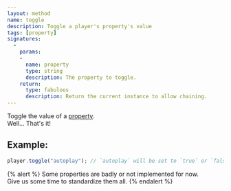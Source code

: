 ```yaml
---
layout: method
name: toggle
description: Toggle a player's property's value
tags: [property]
signatures:
  -
    params:
    -
      name: property
      type: string
      description: The property to toggle.
    return:
      type: fabuloos
      description: Return the current instance to allow chaining.
---
```


Toggle the value of a [property](/documentation/properties.html).  
Well… That's it!

## Example:
```js
player.toggle("autoplay"); // `autoplay` will be set to `true` or `false`, nobody knows.
```

{% alert %}
Some properties are badly or not implemented for now.  
Give us some time to standardize them all.
{% endalert %}